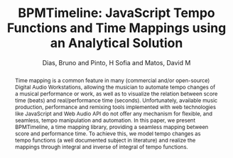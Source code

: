 --- 
title: "BPMTimeline: JavaScript Tempo Functions and Time Mappings using an Analytical Solution" 
abstract: "Time mapping is a common feature in many (commercial and/or open-source) Digital Audio Workstations, allowing the musician to automate tempo changes of a musical performance or work, as well as to visualize the relation between score time (beats) and real/performance time (seconds). Unfortunately, available music production, performance and remixing tools implemented with web technologies like JavaScript and Web Audio API do not offer any mechanism for flexible, and seamless, tempo manipulation and automation. In this paper, we present BPMTimeline, a time mapping library, providing a seamless mapping between score and performance time. To achieve this, we model tempo changes as tempo functions (a well documented subject in literature) and realize the mappings through integral and inverse of integral of tempo functions." 
address: "Atlanta, Georgia" 
author: "Dias, Bruno and Pinto, H Sofia and Matos, David M"
webAuthor: "Christian Baumann, Johanna Friederike, Jan-Torsten Milde" 
booktitle: "Proceedings of the International Web Audio Conference" 
editor: "Freeman, Jason and Lerch, Alexander and Paradis, Matthew" 
month: "Proceedings of the International Web Audio Conference"
pages: "1-6" 
publisher: "Georgia Tech" 
series: "WAC '18"
track: "Paper"  
year: "2016" 
id: "2016_49" 
tags: year2016
media: https://smartech.gatech.edu/bitstream/handle/1853/54588/BPMTimeline_videostream.html?sequence=8&isAllowed=y 
pdflink: /_data/papers/pdf/2016/2016_49.pdf
ISSN: 2663-5844
---